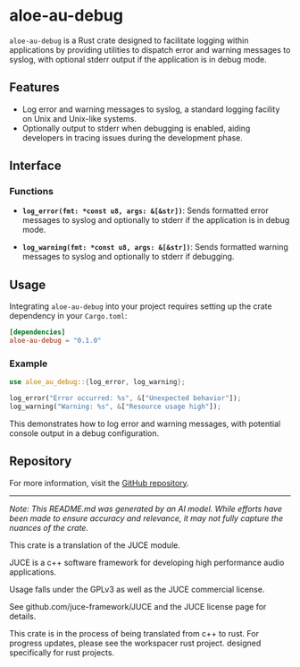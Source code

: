 # aloe-au-debug

`aloe-au-debug` is a Rust crate designed to facilitate logging within applications by providing utilities to dispatch error and warning messages to syslog, with optional stderr output if the application is in debug mode.

## Features
- Log error and warning messages to syslog, a standard logging facility on Unix and Unix-like systems.
- Optionally output to stderr when debugging is enabled, aiding developers in tracing issues during the development phase.

## Interface

### Functions

- **`log_error(fmt: *const u8, args: &[&str])`**: 
  Sends formatted error messages to syslog and optionally to stderr if the application is in debug mode.

- **`log_warning(fmt: *const u8, args: &[&str])`**: 
  Sends formatted warning messages to syslog and optionally to stderr if debugging.

## Usage
Integrating `aloe-au-debug` into your project requires setting up the crate dependency in your `Cargo.toml`:

```toml
[dependencies]
aloe-au-debug = "0.1.0"
```

### Example
```rust
use aloe_au_debug::{log_error, log_warning};

log_error("Error occurred: %s", &["Unexpected behavior"]);
log_warning("Warning: %s", &["Resource usage high"]);
```

This demonstrates how to log error and warning messages, with potential console output in a debug configuration.

## Repository
For more information, visit the [GitHub repository](https://github.com/klebs6/aloe-rs).

---

*Note: This README.md was generated by an AI model. While efforts have been made to ensure accuracy and relevance, it may not fully capture the nuances of the crate.*

This crate is a translation of the JUCE module.

JUCE is a c++ software framework for developing high performance audio applications.

Usage falls under the GPLv3 as well as the JUCE commercial license.

See github.com/juce-framework/JUCE and the JUCE license page for details.

This crate is in the process of being translated from c++ to rust. For progress updates, please see the workspacer rust project. designed specifically for rust projects.
